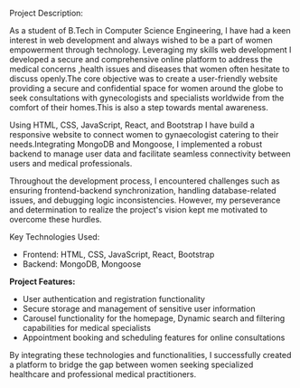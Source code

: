 Project Description:

As a student of B.Tech in Computer Science Engineering, I have had a keen interest in web development and always wished to be a part of women empowerment through technology. Leveraging my skills web development I developed a secure and comprehensive online platform to address the medical concerns ,health issues and diseases that women often hesitate to discuss openly.The core objective was to create a user-friendly website providing a secure and confidential space for women around the globe to seek consultations with gynecologists and specialists worldwide from the comfort of their homes.This is also a step towards mental awareness.

Using HTML, CSS, JavaScript, React, and Bootstrap I have build a responsive website to connect women to gynaecologist catering to their needs.Integrating MongoDB and Mongoose, I implemented a robust backend to manage user data and facilitate seamless connectivity between users and medical professionals.

Throughout the development process, I encountered challenges such as ensuring frontend-backend synchronization, handling database-related issues, and debugging logic inconsistencies. However, my perseverance and determination to realize the project's vision kept me motivated to overcome these hurdles.

Key Technologies Used:
- Frontend: HTML, CSS, JavaScript, React, Bootstrap
- Backend: MongoDB, Mongoose	

**Project Features:**
- User authentication and registration functionality
- Secure storage and management of sensitive user information
- Carousel functionality for the homepage, Dynamic search and filtering capabilities for medical specialists
- Appointment booking and scheduling features for online consultations

By integrating these technologies and functionalities, I successfully created a platform to bridge the gap between women seeking specialized healthcare and professional medical practitioners.
